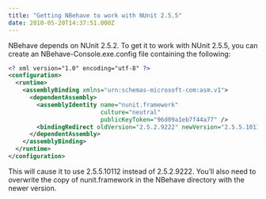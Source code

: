 ```yaml
---
title: "Getting NBehave to work with NUnit 2.5.5"
date: 2010-05-20T14:37:51.000Z
---
```

NBehave depends on NUnit 2.5.2. To get it to work with NUnit 2.5.5, you can create an NBehave-Console.exe.config file containing the following:

```xml
<? xml version="1.0" encoding="utf-8" ?>
<configuration>
  <runtime>
    <assemblyBinding xmlns="urn:schemas-microsoft-com:asm.v1">
      <dependentAssembly>
        <assemblyIdentity name="nunit.framework"
                          culture="neutral"
                          publicKeyToken="96d09a1eb7f44a77" />
        <bindingRedirect oldVersion="2.5.2.9222" newVersion="2.5.5.10112" />
      </dependentAssembly>
    </assemblyBinding>
  </runtime>
</configuration>
```

This will cause it to use 2.5.5.10112 instead of 2.5.2.9222\. You’ll also need to overwrite the copy of nunit.framework in the NBehave directory with the newer version.

